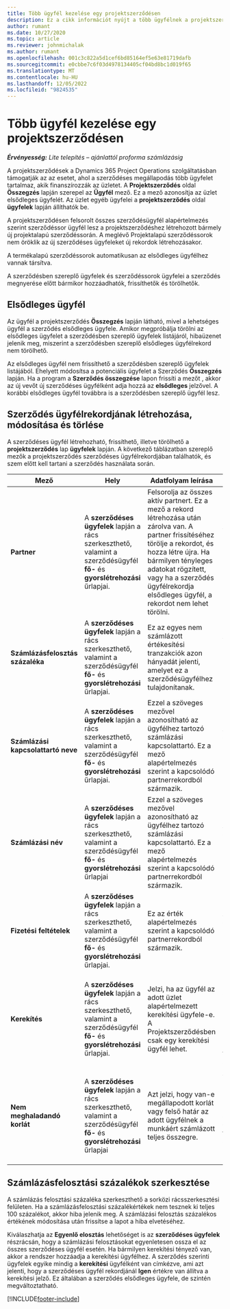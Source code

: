 ```yaml
---
title: Több ügyfél kezelése egy projektszerződésen
description: Ez a cikk információt nyújt a több ügyfélnek a projektszerződéseken való kezeléséről.
author: rumant
ms.date: 10/27/2020
ms.topic: article
ms.reviewer: johnmichalak
ms.author: rumant
ms.openlocfilehash: 001c3c822a5d1cef6bd85164ef5e63e81719dafb
ms.sourcegitcommit: e0cbbe7c6f03d4978134405cf04bd8bc1d019f65
ms.translationtype: MT
ms.contentlocale: hu-HU
ms.lasthandoff: 12/05/2022
ms.locfileid: "9824535"
---
```

# <a name="manage-multiple-customers-on-project-contracts"></a>Több ügyfél kezelése egy projektszerződésen

_**Érvényesség:** Lite telepítés – ajánlattól proforma számlázásig_

A projektszerződések a Dynamics 365 Project Operations szolgáltatásban támogatják az az esetet, ahol a szerződéses megállapodás több ügyfelet tartalmaz, akik finanszírozzák az üzletet. A **Projektszerződés** oldal **Összegzés** lapján szerepel az **Ügyfél** mező. Ez a mező azonosítja az üzlet elsődleges ügyfelét. Az üzlet egyéb ügyfelei a **projektszerződés** oldal **ügyfelek** lapján állíthatók be.

A projektszerződésen felsorolt összes szerződésügyfél alapértelmezés szerint szerződéssor ügyfél lesz a projektszerződéshez létrehozott bármely új projektalapú szerződéssorán. A meglévő Projektalapú szerződéssorok nem öröklik az új szerződéses ügyfeleket új rekordok létrehozásakor.

A termékalapú szerződéssorok automatikusan az elsődleges ügyfélhez vannak társítva.

A szerződésben szereplő ügyfelek és szerződéssorok ügyfelei a szerződés megnyerése előtt bármikor hozzáadhatók, frissíthetők és törölhetők.

## <a name="primary-customer"></a>Elsődleges ügyfél

Az ügyfél a projektszerződés **Összegzés** lapján látható, mivel a lehetséges ügyfél a szerződés elsődleges ügyfele. Amikor megpróbálja törölni az elsődleges ügyfelet a szerződésben szereplő ügyfelek listájáról, hibaüzenet jelenik meg, miszerint a szerződésben szereplő elsődleges ügyfélrekord nem törölhető.

Az elsődleges ügyfél nem frissíthető a szerződésben szereplő ügyfelek listájából. Ehelyett módosítsa a potenciális ügyfelet a Szerződés **Összegzés** lapján. Ha a program a **Szerződés összegzése** lapon frissíti a mezőt , akkor az új vevőt új szerződéses ügyfélként adja hozzá az **elsődleges** jelzővel. A korábbi elsődleges ügyfél továbbra is a szerződésben szereplő ügyfél lesz.

## <a name="create-update-or-delete-a-contract-customer-record"></a>Szerződés ügyfélrekordjának létrehozása, módosítása és törlése

A szerződéses ügyfél létrehozható, frissíthető, illetve törölhető a **projektszerződés** lap **ügyfelek** lapján. A következő táblázatban szereplő mezők a projektszerződés szerződéses ügyfélrekordjában találhatók, és szem előtt kell tartani a szerződés használata során.

| Mező | Hely | Adatfolyam leírása | Alsóbb rétegbeli hatás |
| --- | --- | --- | --- |
| **Partner** | A **szerződéses ügyfelek** lapján a rács szerkeszthető, valamint a szerződésügyfél **fő-** és **gyorslétrehozási** űrlapjai. | Felsorolja az összes aktív partnert. Ez a mező a rekord létrehozása után zárolva van. A partner frissítéséhez törölje a rekordot, és hozza létre újra. Ha bármilyen tényleges adatokat rögzített, vagy ha a szerződés ügyfélrekordja elsődleges ügyfél, a rekordot nem lehet törölni. | A szerződésben szereplő ügyfeleket a rendszer a szerződéssorok létrehozásakor szerződéssorok ügyfeleként átmásolja. |
| **Számlázásfelosztás százaléka** | A **szerződéses ügyfelek** lapján a rács szerkeszthető, valamint a szerződésügyfél **fő-** és **gyorslétrehozási** űrlapjai. | Ez az egyes nem számlázott értékesítési tranzakciók azon hányadát jelenti, amelyet ez a szerződésügyfélhez tulajdonítanak. | Átmásolva az új szerződéssorokba és a projekt szerződéssorának ügyfeleibe egy új projektszerződéssoron. |
| **Számlázási kapcsolattartó neve** | A **szerződéses ügyfelek** lapján a rács szerkeszthető, valamint a szerződésügyfél **fő-** és **gyorslétrehozási** űrlapjai. | Ezzel a szöveges mezővel azonosítható az ügyfélhez tartozó számlázási kapcsolattartó. Ez a mező alapértelmezés szerint a kapcsolódó partnerrekordból származik. | Átmásolva a **Számlázási szerződés neve** mezőbe az adott ügyfélhez létrehozott számlán. |
| **Számlázási név** | A **szerződéses ügyfelek** lapján a rács szerkeszthető, valamint a szerződésügyfél **fő-** és **gyorslétrehozási** űrlapjai | Ezzel a szöveges mezővel azonosítható az ügyfélhez tartozó számlázási kapcsolattartó. Ez a mező alapértelmezés szerint a kapcsolódó partnerrekordból származik. | Átmásolva a **Számlázási szerződés neve** mezőbe az adott ügyfélhez létrehozott számlán. |
| **Fizetési feltételek** | A **szerződéses ügyfelek** lapján a rács szerkeszthető, valamint a szerződésügyfél **fő-** és **gyorslétrehozási** űrlapjai. | Ez az érték alapértelmezés szerint a kapcsolódó partnerrekordból származik. | Átmásolva a **Számlázási szerződés neve** mezőbe az adott ügyfélhez létrehozott számlán. |
| **Kerekítés** | A **szerződéses ügyfelek** lapján a rács szerkeszthető, valamint a szerződésügyfél **fő-** és **gyorslétrehozási** űrlapjai. | Jelzi, ha az ügyfél az adott üzlet alapértelmezett kerekítési ügyfele-e. A Projektszerződésben csak egy kerekítési ügyfél lehet. | Ha a költség és a nem számlázott értékesítés a mennyiségre lebontva kerekítési különbözetet eredményez, akkor a különbözetet a rendszer az adott ügyfélhez hozzárendelt tényleges értékre alkalmazza. |
| **Nem meghaladandó korlát** | A **szerződéses ügyfelek** lapján a rács szerkeszthető, valamint a szerződésügyfél **fő-** és **gyorslétrehozási** űrlapjai | Azt jelzi, hogy van-e megállapodott korlát vagy felső határ az adott ügyfélnek a munkáért számlázott teljes összegre. | A szerződéses ügyfél szintjén beállított **Nem meghaladandó korlátot** a rendszer értékeli a **Nem számlázott értékesítési tényadatok** pontban, amely erre a szerződéses ügyfélre hivatkozik. |

## <a name="edit-billing-split-percentages"></a>Számlázásfelosztási százalékok szerkesztése

A számlázás felosztási százaléka szerkeszthető a sorközi rácsszerkesztési felületen. Ha a számlázásfelosztási százalékértékek nem tesznek ki teljes 100 százalékot, akkor hiba jelenik meg. A számlázási felosztás százalékos értékének módosítása után frissítse a lapot a hiba elvetéséhez.

Kiválaszhatja az **Egyenlő elosztás** lehetőséget is az **szerződéses ügyfelek** részrácsán, hogy a számlázási felosztásokat egyenletesen ossza el az összes szerződéses ügyfél esetén. Ha bármilyen kerekítési tényező van, akkor a rendszer hozzáadja a kerekítési ügyfélhez. A szerződés szerinti ügyfelek egyike mindig a **kerekítési** ügyfélként van címkézve, ami azt jelenti, hogy a szerződéses ügyfél rekordjánál **Igen** értékre van állítva a kerekítési jelző. Ez általában a szerződés elsődleges ügyfele, de szintén megváltoztatható.


[!INCLUDE[footer-include](../../includes/footer-banner.md)]
